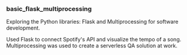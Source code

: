 ### basic_flask_multiprocessing
Exploring the Python libraries: Flask and Multiprocessing for software development.

Used Flask to connect Spotify's API and visualize the tempo of a song. Multiprocessing was used to create a serverless QA solution at work.
